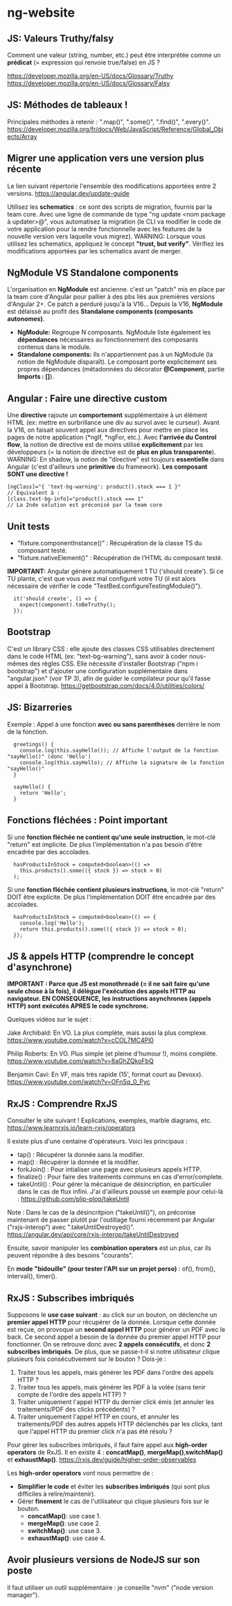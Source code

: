 # ng-website

## JS: Valeurs Truthy/falsy

Comment une valeur (string, number, etc.) peut être interprétée comme un **prédicat** (= expression qui renvoie true/false) en JS ?

https://developer.mozilla.org/en-US/docs/Glossary/Truthy
https://developer.mozilla.org/en-US/docs/Glossary/Falsy

## JS: Méthodes de tableaux !

Principales méthodes à retenir : ".map()", ".some()", ".find()", ".every()".
https://developer.mozilla.org/fr/docs/Web/JavaScript/Reference/Global_Objects/Array

## Migrer une application vers une version plus récente

Le lien suivant répertorie l'ensemble des modifications apportées entre 2 versions.
https://angular.dev/update-guide

Utilisez les **schematics** : ce sont des scripts de migration, fournis par la team core. Avec une ligne de commande de type "ng update <nom package à updater>@<version>", vous automatisez la migration (le CLI va modifier le code de votre application pour la rendre fonctionnelle avec les features de la nouvelle version vers laquelle vous migrez). WARNING: Lorsque vous utilisez les schematics, appliquez le concept **"trust, but verify"**. Vérifiez les modifications apportées par les schematics avant de merger.

## NgModule VS Standalone components

L'organisation en **NgModule** est ancienne. c'est un "patch" mis en place par la team core d'Angular pour pallier à des pbs liés aux premières versions d'Angular 2+. Ce patch a perduré jusqu'à la V16... Depuis la V16, **NgModule** est délaissé au profit des **Standalone components (composants autonomes)**.

- **NgModule:** Regroupe N composants. NgModule liste également les **dépendances** nécessaires au fonctionnement des composants contenus dans le module.
- **Standalone components:** Ils n'appartiennent pas à un NgModule (la notion de NgModule disparaît). Le composant porte explicitement ses propres dépendances (métadonnées du décorator **@Component**, partie **Imports : []**).

## Angular : Faire une directive custom

Une **directive** rajoute un **comportement** supplémentaire à un élément HTML (ex: mettre en surbrillance une div au survol avec le curseur). Avant la V16, on faisait souvent appel aux directives pour mettre en place les pages de notre application (*ngIf, *ngFor, etc.). Avec **l'arrivée du Control flow**, la notion de directive est de moins utilisé **explicitement** par les développeurs (= la notion de directive est de **plus en plus transparente**).
WARNING: En shadow, la notion de "directive" est toujours **essentielle** dans Angular (c'est d'ailleurs une **primitive** du framework). **Les composant SONT une directive !**

```
[ngClass]="{ 'text-bg-warning': product().stock === 1 }"
// Equivalent à :
[class.text-bg-info]="product().stock === 1"
// La 2nde solution est préconisé par la team core
```

## Unit tests

- "fixture.componentInstance()" : Récupération de la classe TS du composant testé.
- "fixture.nativeElement()" : Récupération de l'HTML du composant testé.

**IMPORTANT:** Angular génère automatiquement 1 TU ('should create'). Si ce TU plante, c'est que vous avez mal configuré votre TU (il est alors nécessaire de vérifier le code "TestBed.configureTestingModule()").

```
  it('should create', () => {
    expect(component).toBeTruthy();
  });
```

## Bootstrap

C'est un library CSS : elle ajoute des classes CSS utilisables directement dans le code HTML (ex: "text-bg-warning"), sans avoir à coder nous-mêmes des règles CSS.
Elle nécessite d'installer Bootstrap ("npm i bootstrap") et d'ajouter une configuration supplémentaire dans "angular.json" (voir TP 3), afin de guider le compilateur pour qu'il fasse appel à Bootstrap.
https://getbootstrap.com/docs/4.0/utilities/colors/

## JS: Bizarreries

Exemple : Appel à une fonction **avec ou sans parenthèses** derrière le nom de la fonction.

```
  greetings() {
    console.log(this.sayHello()); // Affiche l'output de la fonction "sayHello()" (donc 'Hello')
    console.log(this.sayHello); // Affiche la signature de la fonction "sayHello()"
  }

  sayHello() {
    return 'Hello';
  }
```

## Fonctions fléchées : Point important

Si une **fonction fléchée ne contient qu'une seule instruction**, le mot-clé "return" est implicite. De plus l'implémentation n'a pas besoin d'être encadrée par des accolades.

```
  hasProductsInStock = computed<boolean>(() =>
    this.products().some(({ stock }) => stock > 0)
  );
```

Si une **fonction fléchée contient plusieurs instructions**, le mot-clé "return" DOIT être explicite. De plus l'implémentation DOIT être encadrée par des accolades.

```
  hasProductsInStock = computed<boolean>(() => {
    console.log('Hello');
    return this.products().some(({ stock }) => stock > 0);
  });
```

## JS & appels HTTP (comprendre le concept d'asynchrone)

**IMPORTANT : Parce que JS est monothreadé (= il ne sait faire qu'une seule chose à la fois), il délègue l'exécution des appels HTTP au navigateur. EN CONSEQUENCE, les instructions asynchrones (appels HTTP) sont exécutés APRES le code synchrone.**

Quelques vidéos sur le sujet :

Jake Archibald: En VO. La plus complète, mais aussi la plus complexe.
https://www.youtube.com/watch?v=cCOL7MC4Pl0

Philip Roberts: En VO. Plus simple (et pleine d'humour !), moins complète.
https://www.youtube.com/watch?v=8aGhZQkoFbQ

Benjamin Cavi: En VF, mais très rapide (15', format court au Devoxx).
https://www.youtube.com/watch?v=OFnSq_0_Pyc

## RxJS : Comprendre RxJS

Consulter le site suivant !
Explications, exemples, marble diagrams, etc.
https://www.learnrxjs.io/learn-rxjs/operators

Il existe plus d'une centaine d'opérateurs. Voici les principaux :

- tap() : Récupérer la donnée sans la modifier.
- map() : Récupérer la donnée et la modifier.
- forkJoin() : Pour intialiser une page avec plusieurs appels HTTP.
- finalize() : Pour faire des traitements communs en cas d'error/complete.
- takeUntil() : Pour gérer la mécanique de désincription, en particulier dans le cas de flux infini. J'ai d'ailleurs poussé un exemple pour celui-là : https://github.com/plip-plop/takeUntil

Note : Dans le cas de la désincritpion ("takeUntil()"), on préconise maintenant de passer plutôt par l'outillage fourni récemment par Angular ("rxjs-interop") avec ".takeUntilDestroyed()".
https://angular.dev/api/core/rxjs-interop/takeUntilDestroyed

Ensuite, savoir manipuler les **combination operators** est un plus, car ils peuvent répondre à des besoins "courants".

En **mode "bidouille" (pour tester l'API sur un projet perso)** : of(), from(), interval(), timer().

## RxJS : Subscribes imbriqués

Supposons le **use case suivant** : au click sur un bouton, on déclenche un **premier appel HTTP** pour récupérer de la donnée. Lorsque cette donnée est reçue, on provoque un **second appel HTTP** pour générer un PDF avec le back. Ce second appel a besoin de la donnée du premier appel HTTP pour fonctionner.
On se retrouve donc avec **2 appels consécutifs**, et donc **2 subscribes imbriqués**.
De plus, que se passe-t-il si notre utilisateur clique plusieurs fois consécutivement sur le bouton ?
Dois-je :

1. Traiter tous les appels, mais générer les PDF dans l'ordre des appels HTTP ?
2. Traiter tous les appels, mais générer les PDF à la volée (sans tenir compte de l'ordre des appels HTTP) ?
3. Traiter uniquement l'appel HTTP du dernier click émis (et annuler les traitements/PDF des clicks précédents) ?
4. Traiter uniquement l'appel HTTP en cours, et annuler les traitements/PDF des autres appels HTTP déclenchés par les clicks, tant que l'appel HTTP du premier click n'a pas été résolu ?

Pour gérer les subscribes imbriqués, il faut faire appel aux **high-order operators** de RxJS. Il en existe 4 : **concatMap()**, **mergeMap()**,**switchMap()** et **exhaustMap()**.
https://rxjs.dev/guide/higher-order-observables

Les **high-order operators** vont nous permettre de :

- **Simplifier le code** et éviter les **subscribes imbriqués** (qui sont plus difficiles à relire/maintenir).
- Gérer **finement** le cas de l'utilisateur qui clique plusieurs fois sur le bouton.
  - **concatMap()**: use case 1.
  - **mergeMap()**: use case 2.
  - **switchMap()**: use case 3.
  - **exhaustMap()**: use case 4.

## Avoir plusieurs versions de NodeJS sur son poste

Il faut utiliser un outil supplémentaire : je conseille "nvm" ("node version manager").
